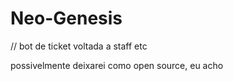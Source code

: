 # Neo-Genesis
// bot de ticket voltada a staff etc

possivelmente deixarei como open source, eu acho
